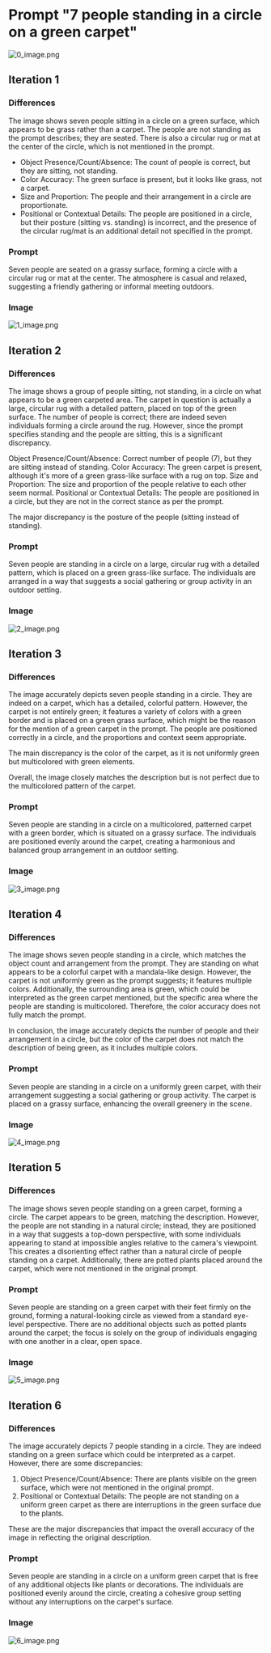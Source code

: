 # Prompt "7 people standing in a circle on a green carpet"

![0_image.png](0_image.png)


## Iteration 1

### Differences

The image shows seven people sitting in a circle on a green surface, which appears to be grass rather than a carpet. The people are not standing as the prompt describes; they are seated. There is also a circular rug or mat at the center of the circle, which is not mentioned in the prompt. 

- Object Presence/Count/Absence: The count of people is correct, but they are sitting, not standing.
- Color Accuracy: The green surface is present, but it looks like grass, not a carpet.
- Size and Proportion: The people and their arrangement in a circle are proportionate.
- Positional or Contextual Details: The people are positioned in a circle, but their posture (sitting vs. standing) is incorrect, and the presence of the circular rug/mat is an additional detail not specified in the prompt.

### Prompt

Seven people are seated on a grassy surface, forming a circle with a circular rug or mat at the center. The atmosphere is casual and relaxed, suggesting a friendly gathering or informal meeting outdoors.

### Image

![1_image.png](1_image.png)


## Iteration 2

### Differences

The image shows a group of people sitting, not standing, in a circle on what appears to be a green carpeted area. The carpet in question is actually a large, circular rug with a detailed pattern, placed on top of the green surface. The number of people is correct; there are indeed seven individuals forming a circle around the rug. However, since the prompt specifies standing and the people are sitting, this is a significant discrepancy.

Object Presence/Count/Absence: Correct number of people (7), but they are sitting instead of standing.
Color Accuracy: The green carpet is present, although it's more of a green grass-like surface with a rug on top.
Size and Proportion: The size and proportion of the people relative to each other seem normal.
Positional or Contextual Details: The people are positioned in a circle, but they are not in the correct stance as per the prompt.

The major discrepancy is the posture of the people (sitting instead of standing).

### Prompt

Seven people are standing in a circle on a large, circular rug with a detailed pattern, which is placed on a green grass-like surface. The individuals are arranged in a way that suggests a social gathering or group activity in an outdoor setting.

### Image

![2_image.png](2_image.png)


## Iteration 3

### Differences

The image accurately depicts seven people standing in a circle. They are indeed on a carpet, which has a detailed, colorful pattern. However, the carpet is not entirely green; it features a variety of colors with a green border and is placed on a green grass surface, which might be the reason for the mention of a green carpet in the prompt. The people are positioned correctly in a circle, and the proportions and context seem appropriate.

The main discrepancy is the color of the carpet, as it is not uniformly green but multicolored with green elements.

Overall, the image closely matches the description but is not perfect due to the multicolored pattern of the carpet.

### Prompt

Seven people are standing in a circle on a multicolored, patterned carpet with a green border, which is situated on a grassy surface. The individuals are positioned evenly around the carpet, creating a harmonious and balanced group arrangement in an outdoor setting.

### Image

![3_image.png](3_image.png)


## Iteration 4

### Differences

The image shows seven people standing in a circle, which matches the object count and arrangement from the prompt. They are standing on what appears to be a colorful carpet with a mandala-like design. However, the carpet is not uniformly green as the prompt suggests; it features multiple colors. Additionally, the surrounding area is green, which could be interpreted as the green carpet mentioned, but the specific area where the people are standing is multicolored. Therefore, the color accuracy does not fully match the prompt.

In conclusion, the image accurately depicts the number of people and their arrangement in a circle, but the color of the carpet does not match the description of being green, as it includes multiple colors.

### Prompt

Seven people are standing in a circle on a uniformly green carpet, with their arrangement suggesting a social gathering or group activity. The carpet is placed on a grassy surface, enhancing the overall greenery in the scene.

### Image

![4_image.png](4_image.png)


## Iteration 5

### Differences

The image shows seven people standing on a green carpet, forming a circle. The carpet appears to be green, matching the description. However, the people are not standing in a natural circle; instead, they are positioned in a way that suggests a top-down perspective, with some individuals appearing to stand at impossible angles relative to the camera's viewpoint. This creates a disorienting effect rather than a natural circle of people standing on a carpet. Additionally, there are potted plants placed around the carpet, which were not mentioned in the original prompt.

### Prompt

Seven people are standing on a green carpet with their feet firmly on the ground, forming a natural-looking circle as viewed from a standard eye-level perspective. There are no additional objects such as potted plants around the carpet; the focus is solely on the group of individuals engaging with one another in a clear, open space.

### Image

![5_image.png](5_image.png)


## Iteration 6

### Differences

The image accurately depicts 7 people standing in a circle. They are indeed standing on a green surface which could be interpreted as a carpet. However, there are some discrepancies:

1. Object Presence/Count/Absence: There are plants visible on the green surface, which were not mentioned in the original prompt.
2. Positional or Contextual Details: The people are not standing on a uniform green carpet as there are interruptions in the green surface due to the plants.

These are the major discrepancies that impact the overall accuracy of the image in reflecting the original description.

### Prompt

Seven people are standing in a circle on a uniform green carpet that is free of any additional objects like plants or decorations. The individuals are positioned evenly around the circle, creating a cohesive group setting without any interruptions on the carpet's surface.

### Image

![6_image.png](6_image.png)

